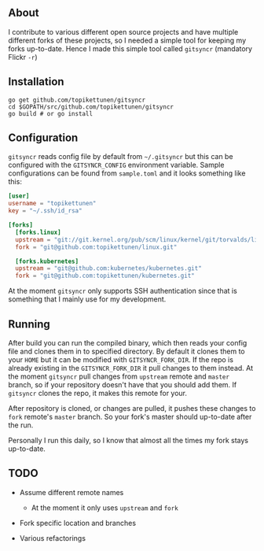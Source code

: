 ## About

I contribute to various different open source projects and have multiple
different forks of these projects, so I needed a simple tool for keeping my
forks up-to-date. Hence I made this simple tool called `gitsyncr` (mandatory
Flickr `-r`)

## Installation

```
go get github.com/topikettunen/gitsyncr
cd $GOPATH/src/github.com/topikettunen/gitsyncr
go build # or go install
```

## Configuration

`gitsyncr` reads config file by default from `~/.gitsyncr` but this can be
configured with the `GITSYNCR_CONFIG` environment variable. Sample
configurations can be found from `sample.toml` and it looks something like this:

``` toml
[user]
username = "topikettunen"
key = "~/.ssh/id_rsa"

[forks]
  [forks.linux]
  upstream = "git://git.kernel.org/pub/scm/linux/kernel/git/torvalds/linux.git"
  fork = "git@github.com:topikettunen/linux.git"

  [forks.kubernetes]
  upstream = "git@github.com:kubernetes/kubernetes.git"
  fork = "git@github.com:topikettunen/kubernetes.git"
```

At the moment `gitsyncr` only supports SSH authentication since that is
something that I mainly use for my development.

## Running

After build you can run the compiled binary, which then reads your config file
and clones them in to specified directory. By default it clones them to your `HOME`
but it can be modified with `GITSYNCR_FORK_DIR`. If the repo is already existing
in the `GITSYNCR_FORK_DIR` it pull changes to them instead. At the moment
`gitsyncr` pull changes from `upstream` remote and `master` branch, so if your repository doesn't
have that you should add them. If `gitsyncr` clones the repo, it makes this
remote for your.

After repository is cloned, or changes are pulled, it pushes these changes to
`fork` remote's `master` branch. So your fork's master should up-to-date after
the run.

Personally I run this daily, so I know that almost all the times my fork stays
up-to-date.

## TODO

- Assume different remote names

	- At the moment it only uses `upstream` and `fork`
	
- Fork specific location and branches

- Various refactorings
